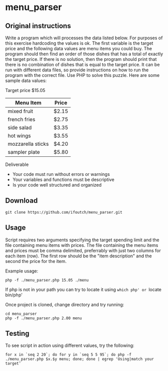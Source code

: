 # menu_parser

## Original instructions

Write a program which will processes the data listed below. For purposes of this exercise hardcoding the values is ok. The first variable is the target price and the following data values are menu items you could buy. The program should then find an order of those dishes that has a total of exactly the target price. If there is no solution, then the program should print that there is no combination of dishes that is equal to the target price. It can be run with different data files, so provide instructions on how to run the program with the correct file. Use PHP to solve this puzzle.
Here are some sample data values:

Target price $15.05

|Menu Item|Price|
|---------|-----|
|mixed fruit|$2.15|
|french fries|$2.75|
|side salad|$3.35|
|hot wings|$3.55|
|mozzarella sticks|$4.20|
|sampler plate|$5.80|

Deliverable
- Your code must run without errors or warnings
- Your variables and functions must be descriptive
- Is your code well structured and organized

## Download 

    git clone https://github.com/ifoutch/menu_parser.git

## Usage

  Script requires two arguments specifying the target spending limit and the file containing menu items with prices.
  The file containing the menu items and prices must be comma delimited, preferrably with just two columns for each item (row).
  The first row should be the "item description" and the second the price for the item.
  
  Example usage:
  
    php -f ./menu_parser.php 15.05 ./menu

  If php is not in your path you can try to locate it using `which php' or `locate bin/php'

Once project is cloned, change directory and try running:

    cd menu_parser
    php -f ./menu_parser.php 2.00 menu
    
## Testing

To see script in action using different values, try the following:

    for x in `seq 2 20`; do for y in `seq 5 5 95`; do php -f ./menu_parser.php $x.$y menu; done; done | egrep 'Using|match your target'
